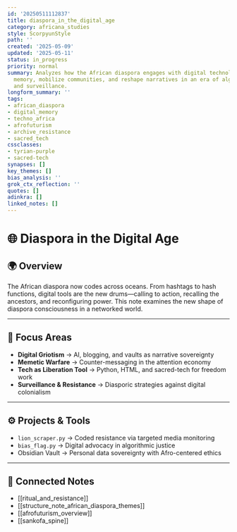 ```yaml
---
id: '20250511112837'
title: diaspora_in_the_digital_age
category: africana_studies
style: ScorpyunStyle
path: ''
created: '2025-05-09'
updated: '2025-05-11'
status: in_progress
priority: normal
summary: Analyzes how the African diaspora engages with digital technologies to preserve
  memory, mobilize communities, and reshape narratives in an era of algorithmic visibility
  and surveillance.
longform_summary: ''
tags:
- african_diaspora
- digital_memory
- techno_africa
- afrofuturism
- archive_resistance
- sacred_tech
cssclasses:
- tyrian-purple
- sacred-tech
synapses: []
key_themes: []
bias_analysis: ''
grok_ctx_reflection: ''
quotes: []
adinkra: []
linked_notes: []
---
```


# 🌐 Diaspora in the Digital Age

## 🌍 Overview

The African diaspora now codes across oceans. From hashtags to hash functions, digital tools are the new drums—calling to action, recalling the ancestors, and reconfiguring power. This note examines the new shape of diaspora consciousness in a networked world.

---

## 🔑 Focus Areas

- **Digital Griotism** → AI, blogging, and vaults as narrative sovereignty  
- **Memetic Warfare** → Counter-messaging in the attention economy  
- **Tech as Liberation Tool** → Python, HTML, and sacred-tech for freedom work  
- **Surveillance & Resistance** → Diasporic strategies against digital colonialism

---

## ⚙️ Projects & Tools

- `lion_scraper.py` → Coded resistance via targeted media monitoring  
- `bias_flag.py` → Digital advocacy in algorithmic justice  
- Obsidian Vault → Personal data sovereignty with Afro-centered ethics

---

## 🔗 Connected Notes

- [[ritual_and_resistance]]  
- [[structure_note_african_diaspora_themes]]  
- [[afrofuturism_overview]]  
- [[sankofa_spine]]  

